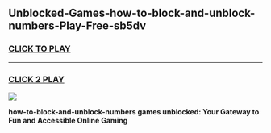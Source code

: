 
## Unblocked-Games-how-to-block-and-unblock-numbers-Play-Free-sb5dv
<h3>
<a href="https://premium76.site?title=how-to-block-and-unblock-numbers&ref=10A">CLICK TO PLAY</a></h3>
<hr>

<h3>
<a href="https://premium76.site?title=how-to-block-and-unblock-numbers&ref=10A">CLICK 2 PLAY</a>
  
</h3>

<a href="https://premium76.site?title=how-to-block-and-unblock-numbers&ref=10A"><img src="https://clearcache.store/games.png"></a>


**how-to-block-and-unblock-numbers games unblocked: Your Gateway to Fun and Accessible Online Gaming**
